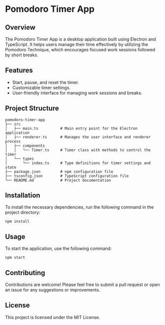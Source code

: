# Pomodoro Timer App

## Overview
The Pomodoro Timer App is a desktop application built using Electron and TypeScript. It helps users manage their time effectively by utilizing the Pomodoro Technique, which encourages focused work sessions followed by short breaks.

## Features
- Start, pause, and reset the timer.
- Customizable timer settings.
- User-friendly interface for managing work sessions and breaks.

## Project Structure
```
pomodoro-timer-app
├── src
│   ├── main.ts          # Main entry point for the Electron application
│   ├── renderer.ts      # Manages the user interface and renderer process
│   ├── components
│   │   └── Timer.ts     # Timer class with methods to control the timer
│   └── types
│       └── index.ts     # Type definitions for timer settings and state
├── package.json         # npm configuration file
├── tsconfig.json        # TypeScript configuration file
└── README.md            # Project documentation
```

## Installation
To install the necessary dependencies, run the following command in the project directory:

```
npm install
```

## Usage
To start the application, use the following command:

```
npm start
```

## Contributing
Contributions are welcome! Please feel free to submit a pull request or open an issue for any suggestions or improvements.

## License
This project is licensed under the MIT License.